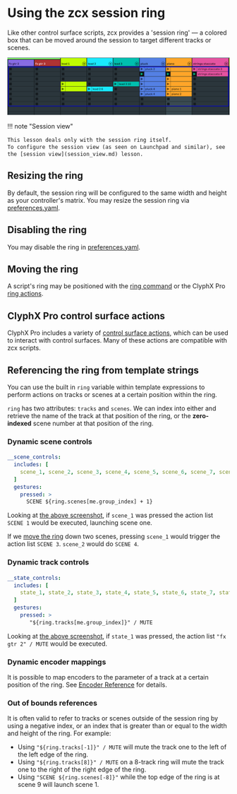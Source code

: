 # Using the zcx session ring

Like other control surface scripts, zcx provides a 'session ring' — a colored box that can be moved around the session to target different tracks or scenes.

![A screenshot of the zcx session ring in Ableton Live 12](img/session-ring-1.png)


!!! note "Session view"

    This lesson deals only with the session ring itself.
    To configure the session view (as seen on Launchpad and similar), see the [session view](session_view.md) lesson.

## Resizing the ring

By default, the session ring will be configured to the same width and height as your controller's matrix.
You may resize the session ring via [preferences.yaml](../reference/configuration-files/preferences.md#session_ring).

## Disabling the ring

You may disable the ring in [preferences.yaml](../reference/configuration-files/preferences.md#session_ring).

## Moving the ring

A script's ring may be positioned with the [ring command](../reference/command-reference.md#ring) or the ClyphX Pro [ring actions](https://www.cxpman.com/action-reference/control-surface-actions/#cs-n-ring-tx-sy).

## ClyphX Pro control surface actions

ClyphX Pro includes a variety of [control surface actions](https://www.cxpman.com/action-reference/control-surface-actions/), which can be used to interact with control surfaces. Many of these actions are compatible with zcx scripts.

## Referencing the ring from template strings

You can use the built in `ring` variable within template expressions to perform actions on tracks or scenes at a certain position within the ring.

`ring` has two attributes: `tracks` and `scenes`. We can index into either and retrieve the name of the track at that position of the ring, or the **zero-indexed** scene number at that position of the ring.

### Dynamic scene controls

```yaml
__scene_controls:
  includes: [
    scene_1, scene_2, scene_3, scene_4, scene_5, scene_6, scene_7, scene_8
  ]
  gestures:
    pressed: >
      SCENE ${ring.scenes[me.group_index] + 1}
```

Looking at [the above screenshot](#using-the-zcx-session-ring), if `scene_1` was pressed the action list `SCENE 1` would be executed, launching scene one.

If we [move the ring](#moving-the-ring) down two scenes, pressing `scene_1` would trigger the action list `SCENE 3`. `scene_2` would do `SCENE 4`.

### Dynamic track controls
```yaml
__state_controls:
  includes: [
    state_1, state_2, state_3, state_4, state_5, state_6, state_7, state_8
  ]
  gestures:
    pressed: >
       "${ring.tracks[me.group_index]}" / MUTE
```

Looking at [the above screenshot](#using-the-zcx-session-ring), if `state_1` was pressed, the action list `"fx gtr 2" / MUTE` would be executed.

### Dynamic encoder mappings

It is possible to map encoders to the parameter of a track at a certain position of the ring.
See [Encoder Reference](../reference/encoder-reference.md#targeting-the-session-ring) for details.

### Out of bounds references

It is often valid to refer to tracks or scenes outside of the session ring by using a negative index, or an index that is greater than or equal to the width and height of the ring. For example:

- Using `"${ring.tracks[-1]}" / MUTE` will mute the track one to the left of the left edge of the ring.
- Using `"${ring.tracks[8]}" / MUTE` on a 8-track ring will mute the track one to the right of the right edge of the ring.
- Using `"SCENE ${ring.scenes[-8]}"` while the top edge of the ring is at scene 9 will launch scene 1.
